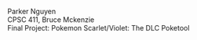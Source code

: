 Parker Nguyen <br />
CPSC 411, Bruce Mckenzie <br />
Final Project: Pokemon Scarlet/Violet: The DLC Poketool
